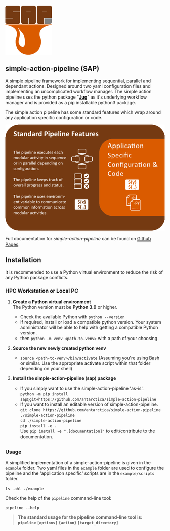 
![simple action pipeline logo](docs/img/SAP-small.png)
## simple-action-pipeline (SAP)

A simple pipeline framework for implementing sequential, parallel and dependant actions. Designed around two yaml configuration files and implementing an uncomplicated workflow manager. The simple action pipeline uses the python package "[**Jug**](https://jug.readthedocs.io/en/latest/)" as it's underlying workflow manager and is provided as a pip installable python3 package. 

The simple action pipeline has some standard features which wrap around any application specific configuration or code.  

![simple action pipeline features](docs/img/pipeline-features.png)  

Full documentation for *simple-action-pipeline* can be found on [Github Pages](https://antarctica.github.io/simple-action-pipeline/).

##  

## Installation

It is recommended to use a Python virtual environment to reduce the risk of any Python package conflicts.

### HPC Workstation or Local PC

1. **Create a Python virtual environment**  
   The Python version must be **Python 3.9** or higher.
    
    - Check the available Python with `python --version`
    - If required, install or load a compatible python version. Your system administrator will be able to help with getting a compatible Python version.
    - then `python -m venv <path-to-venv>` with a path of your choosing.

1. **Source the new newly created python venv**  
    - `source <path-to-venv>/bin/activate` (Assuming you're using Bash or similar. Use the appropriate activate script within that folder depending on your shell)

1. **Install the simple-action-pipeline (sap) package**
    - If you simply want to use the simple-action-pipeline 'as-is'.  
      `python -m pip install sap@git+https://github.com/antarctica/simple-action-pipeline`  
    - If you want to install an editable version of simple-action-pipeline.   
      `git clone https://github.com/antarctica/simple-action-pipeline ./simple-action-pipeline`  
      `cd ./simple-action-pipeline`  
      `pip install -e .`  
      Use `pip install -e ".[documentation]"` to edit/contribute to the documentation.  

##  

### Usage
A simplified implementation of a simple-action-pipeline is given in the `example` folder. Two yaml files in the `example` folder are used to configure the pipeline and the 'application specific' scripts are in the `example/scripts` folder.
```
ls -ahl ./example
```

Check the help of the `pipeline` command-line tool:
```
pipeline --help
```
> **The standard usage for the pipeline command-line tool is:**  
> **`pipeline` `[options]` `{action}` `[target_directory]`**  

##  




